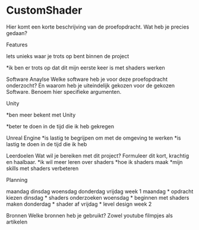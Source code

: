 # CustomShader

Hier komt een korte beschrijving van de proefopdracht. Wat heb je precies gedaan?

Features

Iets unieks waar je trots op bent binnen de project

*ik ben er trots op dat dit mijn eerste keer is met shaders werken


Software Anaylse
Welke software heb je voor deze proefopdracht onderzocht? En waarom heb je uiteindelijk gekozen voor de gekozen Software. Benoem hier specifieke argumenten.

Unity

*ben meer bekent met Unity

*beter te doen in de tijd die ik heb gekregen

Unreal Engine
*is lastig te begrijpen om met de omgeving te werken
*is lastig te doen in de tijd die ik heb

Leerdoelen
Wat wil je bereiken met dit project? Formuleer dit kort, krachtig en haalbaar.
*ik wil meer leren over shaders 
*hoe ik shaders maak
*mijn skills met shaders verbeteren

Planning


maandag	dinsdag	woensdag	donderdag	vrijdag
week 1
maandag * opdracht kiezen
dinsdag * shaders onderzoeken
woensdag * beginnen met shaders maken
donderdag * shader af 
vrijdag * level design
week 2					

Bronnen
Welke bronnen heb je gebruikt? Zowel youtube filmpjes als artikelen

